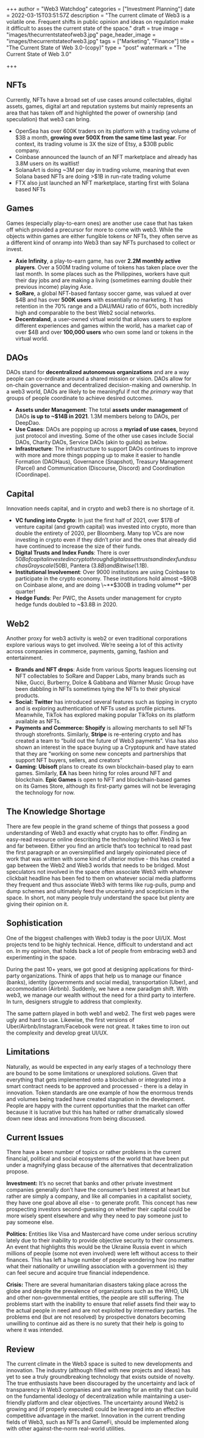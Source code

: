 +++
author = "Web3 Watchdog"
categories = ["Investment Planning"]
date = 2022-03-15T03:51:57Z
description = "The current climate of Web3 is a volatile one. Frequent shifts in public opinion and ideas on regulation make it difficult to asses the current state of the space."
draft = true
image = "images/thecurrentstateofweb3.jpg"
page_header_image = "images/thecurrentstateofweb3.jpg"
tags = ["Marketing", "Finance"]
title = "The Current State of Web 3.0-(copy)"
type = "post"
watermark = "The Current State of Web 3.0"

+++
## NFTs

Currently, NFTs have a broad set of use cases around collectables, digital assets, games, digital art and reputation systems but mainly represents an area that has taken off and highlighted the power of ownership (and speculation) that web3 can bring.

* OpenSea has over 600K traders on its platform with a trading volume of $3B a month, **growing over 500X from the same time last year**. For context, its trading volume is 3X the size of Etsy, a $30B public company.
* Coinbase announced the launch of an NFT marketplace and already has 3.8M users on its waitlist!
* SolanaArt is doing \~3M per day in trading volume, meaning that even Solana based NFTs are doing >$1B in run-rate trading volume
* FTX also just launched an NFT marketplace, starting first with Solana based NFTs

## Games

Games (especially play-to-earn ones) are another use case that has taken off which provided a precursor for more to come with web3. While the objects within games are either fungible tokens or NFTs, they often serve as a different kind of onramp into Web3 than say NFTs purchased to collect or invest.

* **Axie Infinity**, a play-to-earn game, has over **2.2M monthly active players**. Over a 500M trading volume of tokens has taken place over the last month. In some places such as the Philippines, workers have quit their day jobs and are making a living (sometimes earning double their previous income) playing Axie.
* **SoRare**, a global NFT-based fantasy soccer game, was valued at over $4B and has over **500K users** with essentially no marketing. It has retention in the 70% range and a DAU/MAU ratio of 60%, both incredibly high and comparable to the best Web2 social networks.
* **Decentraland**, a user-owned virtual world that allows users to explore different experiences and games within the world, has a market cap of over $4B and over **100,000 users** who own some land or tokens in the virtual world.

## DAOs

DAOs stand for **decentralized autonomous organizations** and are a way people can co-ordinate around a shared mission or vision. DAOs allow for on-chain governance and decentralized decision-making and ownership. In a web3 world, DAOs are likely to be meaningful if not _the primary_ way that groups of people coordinate to achieve desired outcomes.

* **Assets under Management**: The total **assets under management** of DAOs **is up to \~$14B in 2021**. 1.3M members belong to DAOs, per DeepDao.
* **Use Cases**: DAOs are popping up across a **myriad of use cases**, beyond just protocol and investing. Some of the other use cases include Social DAOs, Charity DAOs, Service DAOs (akin to guilds) as below.
* **Infrastructure**: The infrastructure to support DAOs continues to improve with more and more things popping up to make it easier to handle Formation (DAOHaus), Governance (Snapshot), Treasury Management (Parcel) and Communication (Discourse, Discord) and Coordination (Coordinape).

## Capital

Innovation needs capital, and in crypto and web3 there is no shortage of it.

* **VC funding into Crypto**: In just the first half of 2021, over $17B of venture capital (and growth capital) was invested into crypto, more than double the entirety of 2020, per Bloomberg. Many top VCs are now investing in crypto even if they didn’t prior and the ones that already did have continued to increase the size of their funds.
* **Digital Trusts and Index Funds**: There is over $50B of capital invested in crypto through digital asset trusts and index funds such as Grayscale ($50B), Pantera ($3.8B) and Bitwise ($1.1B).
* **Institutional Involvement**: Over 9000 institutions are using Coinbase to participate in the crypto economy. These institutions hold almost \~$90B on Coinbase alone, and are doing \~**$300B in trading volume** per quarter!
* **Hedge Funds**: Per PWC, the Assets under management for crypto hedge funds doubled to \~$3.8B in 2020.

## Web2

Another proxy for web3 activity is web2 or even traditional corporations explore various ways to get involved. We’re seeing a lot of this activity across companies in commerce, payments, gaming, fashion and entertainment.

* **Brands and NFT drops**: Aside from various Sports leagues licensing out NFT collectables to SoRare and Dapper Labs, many brands such as Nike, Gucci, Burberry, Dolce & Gabbana and Warner Music Group have been dabbling in NFTs sometimes tying the NFTs to their physical products.
* **Social: Twitter** has introduced several features such as tipping in crypto and is exploring authentication of NFTs used as profile pictures. Meanwhile, TikTok has explored making popular TikToks on its platform available as NFTs.
* **Payments and Commerce: Shopify** is allowing merchants to sell NFTs through storefronts. Similarly, **Stripe** is re-entering crypto and has created a team to “build out the future of Web3 payments”. Visa has also shown an interest in the space buying up a Cryptopunk and have stated that they are “working on some new concepts and partnerships that support NFT buyers, sellers, and creators”
* **Gaming**: **Ubisoft** plans to create its own blockchain-based play to earn games. Similarly, **EA** has been hiring for roles around NFT and blockchain. **Epic Games** is open to NFT and blockchain-based games on its Games Store, although its first-party games will not be leveraging the technology for now.

## The Knowledge Shortage

There are few people in the grand scheme of things that possess a good understanding of Web3 and exactly what crypto has to offer. Finding an easy-read resource online describing the technology behind Web3 is few and far between. Either you find an article that’s too technical to read past the first paragraph or an oversimplified and largely opinionated piece of work that was written with some kind of ulterior motive - this has created a gap between the Web2 and Web3 worlds that needs to be bridged. Most speculators not involved in the space often associate Web3 with whatever clickbait headline has been fed to them on whatever social media platforms they frequent and thus associate Web3 with terms like rug-pulls, pump and dump schemes and ultimately feed the uncertainty and scepticism in the space. In short, not many people truly understand the space but plenty are giving their opinion on it.

## Sophistication

One of the biggest challenges with Web3 today is the poor UI/UX. Most projects tend to be highly technical. Hence, difficult to understand and act on. In my opinion, that holds back a lot of people from embracing web3 and experimenting in the space.

During the past 10+ years, we got good at designing applications for third-party organizations. Think of apps that help us to manage our finance (banks), identity (governments and social media), transportation (Uber), and accommodation (Airbnb). Suddenly, we have a new paradigm shift. With web3, we manage our wealth without the need for a third party to interfere. In turn, designers struggle to address that complexity.

The same pattern played in both web1 and web2. The first web pages were ugly and hard to use. Likewise, the first versions of Uber/Airbnb/Instagram/Facebook were not great. It takes time to iron out the complexity and develop great UI/UX.

## Limitations

Naturally, as would be expected in any early stages of a technology there are bound to be some limitations or unexplored solutions. Given that everything that gets implemented onto a blockchain or integrated into a smart contract needs to be approved and processed - there is a delay in innovation. Token standards are one example of how the enormous trends and volumes being traded have created stagnation in the development. People are happy with the current opportunities that the market can offer because it is lucrative but this has halted or rather dramatically slowed down new ideas and innovations from being discussed.

## Current Issues

There have a been number of topics or rather problems in the current financial, political and social ecosystems of the world that have been put under a magnifying glass because of the alternatives that decentralization propose.

**Investment:** It’s no secret that banks and other private investment companies generally don’t have the consumer’s best interest at heart but rather are simply a company, and like all companies in a capitalist society, they have one goal above all else - to generate profit. This concept has new prospecting investors second-guessing on whether their capital could be more wisely spent elsewhere and why they need to pay someone just to pay someone else.

**Politics:** Entities like Visa and Mastercard have come under serious scrutiny lately due to their inability to provide objective security to their consumers. An event that highlights this would be the Ukraine Russia event in which millions of people (some not even involved) were left without access to their finances. This has left a huge number of people wondering how (no matter what their nationality or unwilling association with a government is) they can feel secure and acquire true financial independence.

**Crisis:** There are several humanitarian disasters taking place across the globe and despite the prevalence of organizations such as the WHO, UN and other non-governmental entities, the people are still suffering. The problems start with the inability to ensure that relief assets find their way to the actual people in need and are not exploited by intermediary parties. The problems end (but are not resolved) by prospective donators becoming unwilling to continue aid as there is no surety that their help is going to where it was intended.

## Review

The current climate in the Web3 space is suited to new developments and innovation. The industry (although filled with new projects and ideas) has yet to see a truly groundbreaking technology that exists outside of novelty. The true enthusiasts have been discouraged by the uncertainty and lack of transparency in Web3 companies and are waiting for an entity that can build on the fundamental ideology of decentralization while maintaining a user-friendly platform and clear objectives. The uncertainty around Web2 is growing and (if properly executed) could be leveraged into an effective competitive advantage in the market. Innovation in the current trending fields of Web3, such as NFTs and GameFi, should be implemented along with other against-the-norm real-world utilities.